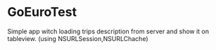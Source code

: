 # GoEuroTest
Simple app witch loading trips description from server and show it on tableview. (using NSURLSession,NSURLChache)

